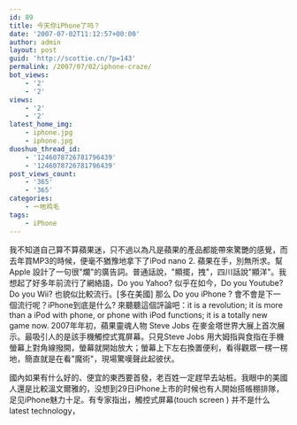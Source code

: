 ```yaml
---
id: 89
title: 今天你iPhone了吗？
date: '2007-07-02T11:12:57+00:00'
author: admin
layout: post
guid: 'http://scottie.cn/?p=143'
permalink: /2007/07/02/iphone-craze/
bot_views:
    - '2'
    - '2'
views:
    - '2'
    - '2'
latest_home_img:
    - iphone.jpg
    - iphone.jpg
duoshuo_thread_id:
    - '1246078726781796439'
    - '1246078726781796439'
post_views_count:
    - '365'
    - '365'
categories:
    - 一地鸡毛
tags:
    - iPhone
---
```

我不知道自己算不算蘋果迷，只不過以為凡是蘋果的產品都能帶來驚艷的感覺，而去年買MP3的時候，便毫不猶豫地拿下了iPod nano 2. 蘋果在手，別無所求。幫 Apple 設計了一句很"爛"的廣告詞。普通話說，"顯擺，拽"，四川話說"顯洋"。我想起了好多年前流行了網絡語，Do you Yahoo? 似乎在如今，Do you Youtube? Do you Wii? 也貌似比較流行。[多在美國] 那么 Do you iPhone ? 會不會是下一個流行呢？iPhone到底是什么? 來聽聽這個評論吧：it is a revolution; it is more than a iPod with phone, or phone with iPod functions; it is a totally new game now. 2007年年初，蘋果靈魂人物 Steve Jobs 在麥金塔世界大展上首次展示。最吸引人的是該手機觸控式寬屏幕。只見Steve Jobs 用大姆指與食指在手機螢幕上對角線撥開，螢幕就開始放大；螢幕上下左右換置便利，看得觀眾一楞一楞地，簡直就是在看"魔術"，現場驚嘆聲此起彼伏。

國內如果有什么好的、便宜的東西要首發，老百姓一定趕早去站桩。我眼中的美國人還是比較溫文爾雅的，没想到29日iPhone上市的时候也有人開始搭帳棚排隊，足见iPhone魅力十足。有专家指出，觸控式屏幕(touch screen ) 并不是什么latest technology，